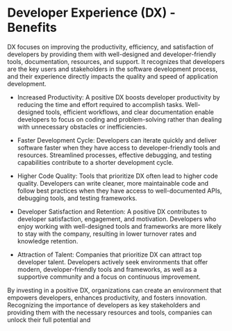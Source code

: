 # Developer Experience (DX) - Benefits

DX focuses on improving the productivity, efficiency, and satisfaction of developers by providing them with well-designed and developer-friendly tools, documentation, resources, and support. It recognizes that developers are the key users and stakeholders in the software development process, and their experience directly impacts the quality and speed of application development.

* Increased Productivity: A positive DX boosts developer productivity by reducing the time and effort required to accomplish tasks. Well-designed tools, efficient workflows, and clear documentation enable developers to focus on coding and problem-solving rather than dealing with unnecessary obstacles or inefficiencies.

* Faster Development Cycle: Developers can iterate quickly and deliver software faster when they have access to developer-friendly tools and resources. Streamlined processes, effective debugging, and testing capabilities contribute to a shorter development cycle.

* Higher Code Quality: Tools that prioritize DX often lead to higher code quality. Developers can write cleaner, more maintainable code and follow best practices when they have access to well-documented APIs, debugging tools, and testing frameworks.

* Developer Satisfaction and Retention: A positive DX contributes to developer satisfaction, engagement, and motivation. Developers who enjoy working with well-designed tools and frameworks are more likely to stay with the company, resulting in lower turnover rates and knowledge retention.

* Attraction of Talent: Companies that prioritize DX can attract top developer talent. Developers actively seek environments that offer modern, developer-friendly tools and frameworks, as well as a supportive community and a focus on continuous improvement.

By investing in a positive DX, organizations can create an environment that empowers developers, enhances productivity, and fosters innovation. Recognizing the importance of developers as key stakeholders and providing them with the necessary resources and tools, companies can unlock their full potential and